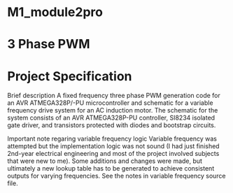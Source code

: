 # M1_module2pro

# 3 Phase PWM

# Project Specification

Brief description
A fixed frequency three phase PWM generation code for an AVR ATMEGA328P/-PU microcontroller and schematic for a variable frequency drive system for an AC induction motor. The schematic for the system consists of an AVR ATMEGA328P-PU controller, SI8234 isolated gate driver, and transistors protected with diodes and bootstrap circuits.

Important note regaring variable frequency logic
Variable frequency was attempted but the implementation logic was not sound (I had just finished 2nd-year electrical engineering and most of the project involved subjects that were new to me). Some additions and changes were made, but ultimately a new lookup table has to be generated to achieve consistent outputs for varying frequencies. See the notes in variable frequency source file.
